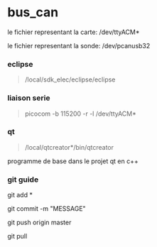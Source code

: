 # bus_can

le fichier representant la carte: /dev/ttyACM*

le fichier representant la sonde: /dev/pcanusb32

### eclipse
> /local/sdk_elec/eclipse/eclipse 

### liaison serie
> picocom -b 115200 -r -l /dev/ttyACM*

### qt
> /local/qtcreator*/bin/qtcreator

programme de base dans le projet qt en c++

### git guide

git add *

git commit -m "MESSAGE"

git push origin master

git pull

